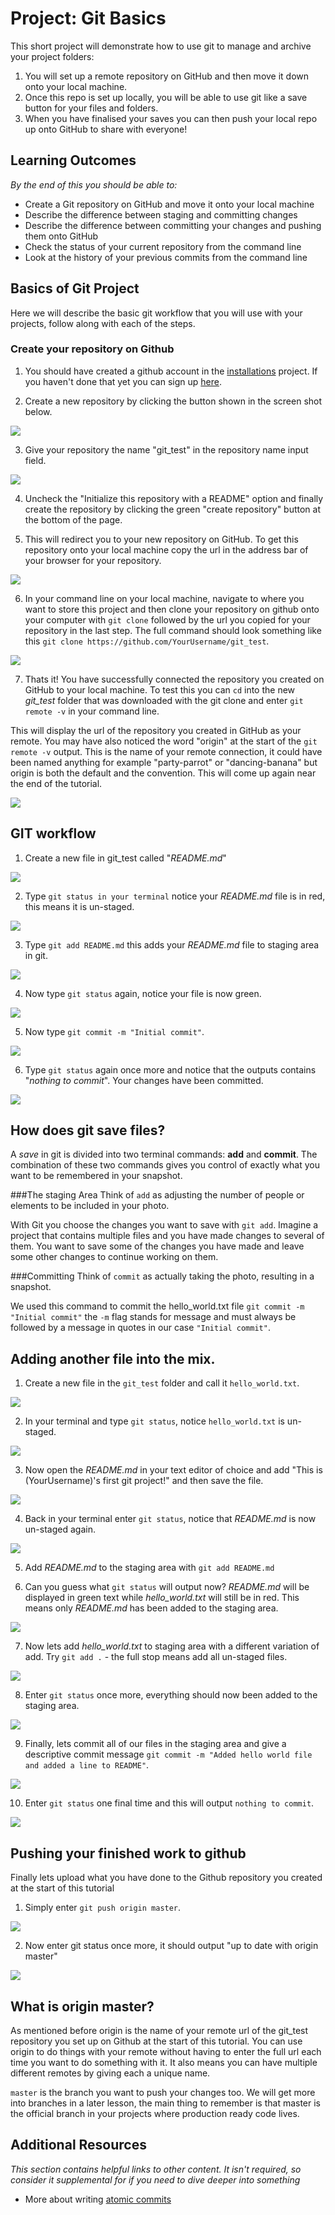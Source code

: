 # Project: Git Basics
This short project will demonstrate how to use git to manage and archive your project folders:

1. You will set up a remote repository on GitHub and then move it down onto your local machine.
2. Once this repo is set up locally, you will be able to use git like a save button for your files and folders.
3. When you have finalised your saves you can then push your local repo up onto GitHub to share with everyone!


## Learning Outcomes
*By the end of this you should be able to:*
* Create a Git repository on GitHub and move it onto your local machine
* Describe the difference between staging and committing changes
* Describe the difference between committing your changes and pushing them onto GitHub
* Check the status of your current repository from the command line
* Look at the history of your previous commits from the command line


## Basics of Git Project
Here we will describe the basic git workflow that you will use with your projects, follow along with each of the steps.

### Create your repository on Github
1. You should have created a github account in the [installations](http://www.theodinproject.com/web-development-101/installations) project. If you haven't done that yet you can sign up [here](https://github.com/).

2. Create a new repository by clicking the button shown in the screen shot below.

<img src="../images/git_basics/create_repo.png">

3. Give your repository the name "git_test" in the repository name input field.

<img src="../images/git_basics/naming_repo.png">

4. Uncheck the "Initialize this repository with a README" option and finally create the repository by clicking the green "create repository" button at the bottom of the page.

5. This will redirect you to your new repository on GitHub. To get this repository onto your local machine copy the url in the address bar of your browser for your repository.

<img src="../images/git_basics/copy_repo_url.png">

6. In your command line on your local machine, navigate to where you want to store this project and then clone your repository on github onto your computer with `git clone` followed by the url you copied for your repository in the last step. The full command should look something like this `git clone https://github.com/YourUsername/git_test`.

<img src="../images/git_basics/clone_repo.png">

7. Thats it! You have successfully connected the repository you created on GitHub to your local machine. To test this you can `cd` into the new *git_test* folder that was downloaded with the git clone and enter `git remote -v` in your command line.

This will display the url of the repository you created in GitHub as your remote. You may have also noticed the word "origin" at the start of the `git remote -v` output. This is the name of your remote connection, it could have been named anything for example "party-parrot" or "dancing-banana" but origin is both the default and the convention. This will come up again near the end of the tutorial.

<img src="../images/git_basics/check_remote.png">

## GIT workflow
1. Create a new file in git_test called "*README.md*"

<img src="../images/git_basics/create_hello_world.png">

2. Type `git status in your terminal` notice your *README.md* file is in red, this means it is un-staged.

<img src="../images/git_basics/status_after_hello_world.png">

3. Type `git add README.md` this adds your *README.md* file to staging area in git.

<img src="../images/git_basics/add_hello_world.png">

4. Now type `git status` again, notice your file is now green.

<img src="../images/git_basics/status_after_adding_hello_world.png">

5. Now type `git commit -m "Initial commit"`.

<img src="../images/git_basics/commit_hello_world.png">

6. Type `git status` again once more and notice that the outputs contains "*nothing to commit*". Your changes have been committed.

<img src="../images/git_basics/nothing_to_commit.png">

## How does git save files?
A *save* in git is divided into two terminal commands: **add** and **commit**. The combination of these two commands gives you control of exactly what you want to be remembered in your snapshot.

###The staging Area
Think of `add` as adjusting the number of people or elements to be included in your photo.

With Git you choose the changes you want to save with `git add`. Imagine a project that contains multiple files and you have made changes to several of them. You want to save some of the changes you have made and leave some other changes to continue working on them.

###Committing
Think of `commit` as actually taking the photo, resulting in a snapshot.

We used this command to commit the hello_world.txt file `git commit -m "Initial commit"` the `-m` flag stands for message and must always be followed by a message in quotes in our case `"Initial commit"`.

## Adding another file into the mix.

1. Create a new file in the `git_test` folder and call it `hello_world.txt`.

<img src="../images/git_basics/hello_mars.png">

2. In your terminal and type `git status`, notice `hello_world.txt` is un-staged.

<img src="../images/git_basics/hello_mars_unstaged.png">

3. Now open the *README.md* in your text editor of choice and add "This is (YourUsername)'s first git project!" and then save the file.

<img src="../images/git_basics/edit_hello_world.png">

4. Back in your terminal enter `git status`, notice that *README.md* is now un-staged again.

<img src="../images/git_basics/hello_world_unstaged.png">

5. Add *README.md* to the staging area with `git add README.md`

6. Can you guess what `git status` will output now? *README.md* will be displayed in green text while *hello_world.txt* will still be in red. This means only *README.md* has been added to the staging area.

<img src="../images/git_basics/status_hello_mars_still_unstaged.png">

7. Now lets add *hello_world.txt* to staging area with a different variation of add. Try `git add .` - the full stop means add all un-staged files.

<img src="../images/git_basics/add_hello_world.png">

8. Enter `git status` once more, everything should now been added to the staging area.

<img src="../images/git_basics/both_files_staged.png">

9. Finally, lets commit all of our files in the staging area and give a descriptive commit message `git commit -m "Added hello world file and added a line to README"`.

<img src="../images/git_basics/final_commit.png">

10. Enter `git status` one final time and this will output `nothing to commit`.

<img src="../images/git_basics/status_after_adding_commiting_everything.png">

## Pushing your finished work to github
Finally lets upload what you have done to the Github repository you created at the start of this tutorial

1. Simply enter `git push origin master`.

<img src="../images/git_basics/pushing.png">

2. Now enter git status once more, it should output "up to date with origin master"

<img src="../images/git_basics/up_to_date.png">

## What is origin master?
As mentioned before origin is the name of your remote url of the git_test repository you set up on Github at the start of this tutorial. You can use origin to do things with your remote without having to enter the full url each time you want to do something with it. It also means you can have multiple different remotes by giving each a unique name.

`master` is the branch you want to push your changes too. We will get more into branches in a later lesson, the main thing to remember is that master is the official branch in your projects where production ready code lives.

## Additional Resources

*This section contains helpful links to other content. It isn't required, so consider it supplemental for if you need to dive deeper into something*

* More about writing [atomic commits](http://chris.beams.io/posts/git-commit/)
